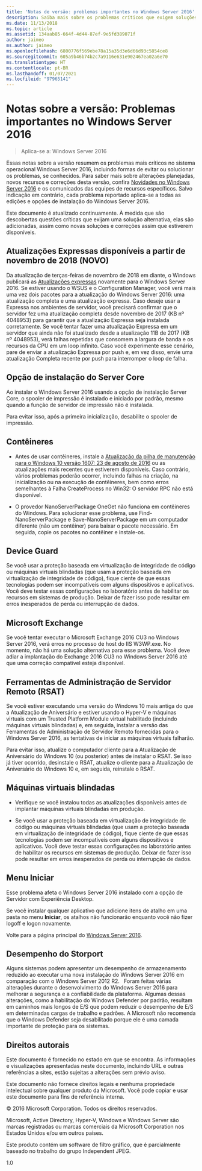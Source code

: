 ```yaml
---
title: 'Notas de versão: problemas importantes no Windows Server 2016'
description: Saiba mais sobre os problemas críticos que exigem soluções alternativas para evitar falhas, travamento, falha de instalação ou perda de dados no Windows Server 2016.
ms.date: 11/13/2018
ms.topic: article
ms.assetid: 134aab85-664f-4d44-87ef-9e5fd389071f
author: jaimeo
ms.author: jaimeo
ms.openlocfilehash: 6800776f569ebe78a15a35d3e6d66d93c5854ce8
ms.sourcegitcommit: 605a9b46b74b2c7a9116e631e902467ea02a6e70
ms.translationtype: HT
ms.contentlocale: pt-BR
ms.lasthandoff: 01/07/2021
ms.locfileid: "97965141"
---
```

# <a name="release-notes-important-issues-in-windows-server-2016"></a>Notas sobre a versão: Problemas importantes no Windows Server 2016

>Aplica-se a: Windows Server 2016

Essas notas sobre a versão resumem os problemas mais críticos no sistema operacional Windows Server 2016, incluindo formas de evitar ou solucionar os problemas, se conhecidos. Para saber mais sobre alterações planejadas, novos recursos e correções desta versão, confira [Novidades no Windows Server 2016](whats-new-in-windows-server-2016.md) e os comunicados das equipes de recursos específicos. Salvo indicação em contrário, cada problema reportado aplica-se a todas as edições e opções de instalação do Windows Server 2016.

Este documento é atualizado continuamente. À medida que são descobertas questões críticas que exijam uma solução alternativa, elas são adicionadas, assim como novas soluções e correções assim que estiverem disponíveis.

## <a name="express-updates-available-starting-in-november-2018-new"></a>Atualizações Expressas disponíveis a partir de novembro de 2018 (NOVO)

Da atualização de terças-feiras de novembro de 2018 em diante, o Windows publicará as [Atualizações expressas](express-updates.md) novamente para o Windows Server 2016. Se estiver usando o WSUS e o Configuration Manager, você verá mais uma vez dois pacotes para a atualização do Windows Server 2016: uma atualização completa e uma atualização expressa. Caso deseje usar a Expressa nos ambientes de servidor, você precisará confirmar que o servidor fez uma atualização completa desde novembro de 2017 (KB nº 4048953) para garantir que a atualização Expressa seja instalada corretamente. Se você tentar fazer uma atualização Expressa em um servidor que ainda não foi atualizado desde a atualização 11B de 2017 (KB nº 4048953), verá falhas repetidas que consomem a largura de banda e os recursos da CPU em um loop infinito. Caso você experimente esse cenário, pare de enviar a atualização Expressa por push e, em vez disso, envie uma atualização Completa recente por push para interromper o loop de falha.

## <a name="server-core-installation-option"></a>Opção de instalação do Server Core

[comment]: # (ID: 370; Remetente: amason; estado: aprovado)

Ao instalar o Windows Server 2016 usando a opção de instalação Server Core, o spooler de impressão é instalado e iniciado por padrão, mesmo quando a função de servidor de impressão não é instalada.

Para evitar isso, após a primeira inicialização, desabilite o spooler de impressão.

## <a name="containers"></a>Contêineres

[comment]: # (ID: 371; Remetente: taylorb; estado: aprovado)
- Antes de usar contêineres, instale a [Atualização da pilha de manutenção para o Windows 10 versão 1607: 23 de agosto de 2016](https://support.microsoft.com/kb/3176936) ou as atualizações mais recentes que estiverem disponíveis. Caso contrário, vários problemas poderão ocorrer, incluindo falhas na criação, na inicialização ou na execução de contêineres, bem como erros semelhantes à Falha CreateProcess no Win32: O servidor RPC não está disponível.

[comment]: # (ID: 373; Remetente: plang; estado: aprovado)
- O provedor NanoServerPackage OneGet não funciona em contêineres do Windows. Para solucionar esse problema, use Find-NanoServerPackage e Save-NanoServerPackage em um computador diferente (não um contêiner) para baixar o pacote necessário. Em seguida, copie os pacotes no contêiner e instale-os.

## <a name="device-guard"></a>Device Guard

[comment]: # (ID: 369; Remetente: nirb; estado: aprovado)
Se você usar a proteção baseada em virtualização de integridade de código ou máquinas virtuais blindadas (que usam a proteção baseada em virtualização de integridade de código), fique ciente de que essas tecnologias podem ser incompatíveis com alguns dispositivos e aplicativos. Você deve testar essas configurações no laboratório antes de habilitar os recursos em sistemas de produção. Deixar de fazer isso pode resultar em erros inesperados de perda ou interrupção de dados.

## <a name="microsoft-exchange"></a>Microsoft Exchange

[comment]: # (ID: 375; Remetente: wgries; estado: aprovado)
Se você tentar executar o Microsoft Exchange 2016 CU3 no Windows Server 2016, verá erros no processo de host do IIS W3WP.exe. No momento, não há uma solução alternativa para esse problema. Você deve adiar a implantação do Exchange 2016 CU3 no Windows Server 2016 até que uma correção compatível esteja disponível.

## <a name="remote-server-administration-tools-rsat"></a>Ferramentas de Administração de Servidor Remoto (RSAT)

[comment]: # (ID: 374; Remetente: ryanpu; estado: aprovado)
Se você estiver executando uma versão do Windows 10 mais antiga do que a Atualização de Aniversário e estiver usando o Hyper-V e máquinas virtuais com um Trusted Platform Module virtual habilitado (incluindo máquinas virtuais blindadas) e, em seguida, instalar a versão das Ferramentas de Administração de Servidor Remoto fornecidas para o Windows Server 2016, as tentativas de iniciar as máquinas virtuais falharão.

Para evitar isso, atualize o computador cliente para a Atualização de Aniversário do Windows 10 (ou posterior) antes de instalar o RSAT. Se isso já tiver ocorrido, desinstale o RSAT, atualize o cliente para a Atualização de Aniversário do Windows 10 e, em seguida, reinstale o RSAT.

## <a name="shielded-virtual-machines"></a>Máquinas virtuais blindadas

[comment]: # (ID: 369; Remetente: nirb; estado: aprovado)
- Verifique se você instalou todas as atualizações disponíveis antes de implantar máquinas virtuais blindadas em produção.

- Se você usar a proteção baseada em virtualização de integridade de código ou máquinas virtuais blindadas (que usam a proteção baseada em virtualização de integridade de código), fique ciente de que essas tecnologias podem ser incompatíveis com alguns dispositivos e aplicativos. Você deve testar essas configurações no laboratório antes de habilitar os recursos em sistemas de produção. Deixar de fazer isso pode resultar em erros inesperados de perda ou interrupção de dados.

## <a name="start-menu"></a>Menu Iniciar

[comment]: # (ID: 372; Remetente: samli; estado: aprovado)
Esse problema afeta o Windows Server 2016 instalado com a opção de Servidor com Experiência Desktop.

Se você instalar qualquer aplicativo que adicione itens de atalho em uma pasta no menu **Iniciar**, os atalhos não funcionarão enquanto você não fizer logoff e logon novamente.

Volte para a página principal do [Windows Server 2016](../index.yml).

## <a name="storport-performance"></a>Desempenho do Storport

Alguns sistemas podem apresentar um desempenho de armazenamento reduzido ao executar uma nova instalação do Windows Server 2016 em comparação com o Windows Server 2012 R2.    Foram feitas várias alterações durante o desenvolvimento do Windows Server 2016 para melhorar a segurança e a confiabilidade da plataforma. Algumas dessas alterações, como a habilitação do Windows Defender por padrão, resultam em caminhos mais longos de E/S que podem reduzir o desempenho de E/S em determinadas cargas de trabalho e padrões. A Microsoft não recomenda que o Windows Defender seja desabilitado porque ele é uma camada importante de proteção para os sistemas. 

## <a name="copyright"></a>Direitos autorais

Este documento é fornecido no estado em que se encontra. As informações e visualizações apresentadas neste documento, incluindo URL e outras referências a sites, estão sujeitas a alterações sem prévio aviso.

Este documento não fornece direitos legais e nenhuma propriedade intelectual sobre qualquer produto da Microsoft. Você pode copiar e usar este documento para fins de referência interna.

&copy; 2016 Microsoft Corporation. Todos os direitos reservados.

Microsoft, Active Directory, Hyper-V, Windows e Windows Server são marcas registradas ou marcas comerciais da Microsoft Corporation nos Estados Unidos e/ou em outros países.

Este produto contém um software de filtro gráfico, que é parcialmente baseado no trabalho do grupo Independent JPEG.

1.0